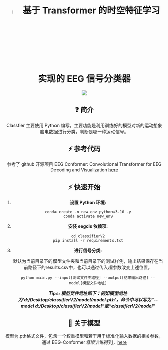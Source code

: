 <div align="center">

# <img src="assets/logo.png" alt="SEA" width="5%"> &nbsp; 基于 Transformer 的时空特征学习实现的 EEG 信号分类器

![](https://github.com/LYZ2024/pictures/blob/main/9dc3ab91a92c898ce73c5569a4e22ce.png?raw=true)

## ❓ 简介

Classfier 主要使用 Python 编写，主要功能是利用训练好的模型对新的运动想象脑电数据进行分类，判断是哪一种运动信号。


## ⚡️ 参考代码

参考了 github 开源项目 EEG Conformer: Convolutional Transformer for EEG Decoding and Visualization [here](https://github.com/eeyhsong/EEG-Conformer)

## ⚡️ 快速开始

1. **设置 Python 环境:** 

   ```shell
   conda create -n new_env python=3.10 -y
   conda activate new_env
   ```

2. **安装 eegcls 依赖项:** 
   ```shell
   cd classifierV2
   pip install -r requirements.txt
   ```

3. **进行信号分类:**

   默认为当前目录下的模型文件夹和当前目录下的测试样例，输出结果保存在当前路径下的results.csv中，也可以通过传入超参数改变上述位置。
   ```shell
   python main.py --input[测试文件夹路径] --output[结果输出路径] --model[模型文件地址]
   ```
   **_Tips: 模型文件地址如下：例如模型地址为‘d:/Desktop/classifierV2/model/model.pth’，命令中可以写为“--model d:/Desktop/classifierV2/model”或“classifierV2/model”_**

## 🔎 关于模型

模型为.pth格式文件，包含一个权重模型和若干用于标准化输入数据的相关参数，通过 EEG-Conformer 框架训练得到，[here](https://github.com/fangsenmiao/xbci-2025/tree/main)
